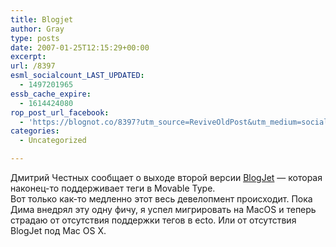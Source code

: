 ```yaml
---
title: Blogjet
author: Gray
type: posts
date: 2007-01-25T12:15:29+00:00
excerpt:
url: /8397
esml_socialcount_LAST_UPDATED:
  - 1497201965
essb_cache_expire:
  - 1614424080
rop_post_url_facebook:
  - 'https://blognot.co/8397?utm_source=ReviveOldPost&utm_medium=social&utm_campaign=ReviveOldPost'
categories:
  - Uncategorized

---
```








Дмитрий Честных сообщает о выходе второй версии <a href="http://www.sellme.ru/2007/01/24/vyshel_blogjet_20" target="_blank">BlogJet</a> &#8212; которая наконец-то поддерживает теги в Movable Type.  
Вот только как-то медленно этот весь девелопмент происходит. Пока Дима внедрял эту одну фичу, я успел мигрировать на MacOS и теперь страдаю от отсутствия поддержки тегов в ecto. Или от отсутствия BlogJet под Mac OS X.